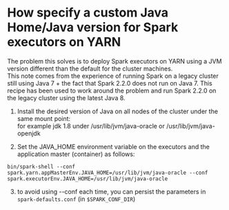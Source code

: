 # How specify a custom Java Home/Java version for Spark executors on YARN

The problem this solves is to deploy Spark executors on YARN using a JVM version
different than the default for the cluster machines.   
This note comes from the experience of running Spark on a legacy cluster still using Java 7 + 
the fact that Spark 2.2.0 does not run on Java 7. This recipe has been used to work around the problem and
run Spark 2.2.0 on the legacy cluster using the latest Java 8.

1. Install the desired version of Java on all nodes of the cluster under the same mount point:   
for example jdk 1.8 under /usr/lib/jvm/java-oracle or /usr/lib/jvm/java-openjdk

2. Set the JAVA_HOME environment variable on the executors and the application master (container) as follows:

```
bin/spark-shell --conf spark.yarn.appMasterEnv.JAVA_HOME=/usr/lib/jvm/java-oracle --conf spark.executorEnv.JAVA_HOME=/usr/lib/jvm/java-oracle
```

3. to avoid using --conf each time, you can persist the parameters in `spark-defaults.conf` (in `$SPARK_CONF_DIR`)

